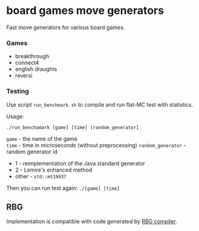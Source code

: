 # board games move generators
Fast move generators for various board games.

### Games
* breakthrough
* connect4
* english draughts
* reversi

### Testing
Use script `run_benchmark.sh` to compile and run flat-MC test with statistics.

Usage:
```
./run_benchamark [game] [time] [random_generator]
```
`game` - the name of the game\
`time` - time in microseconds (without preprocessing)
`random_generator` - random generator id
* 1 - reimplementation of the Java standard generator
* 2 - Lemire's enhanced method
* other - `std::mt19937`

Then you can run test again: `./[game] [time]`

## RBG
Implementation is compatible with code generated by [RBG compiler](https://github.com/uicus/rbg2cpp).